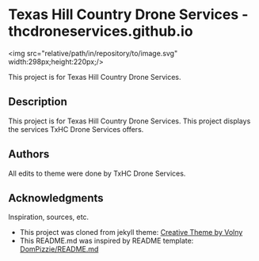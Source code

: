 # Texas Hill Country Drone Services - thcdroneservices.github.io

<img src="relative/path/in/repository/to/image.svg" width:298px;height:220px;/>

This project is for Texas Hill Country Drone Services.

## Description

This project is for Texas Hill Country Drone Services.
This project displays the services TxHC Drone Services offers.

## Authors

All edits to theme were done by TxHC Drone Services.

## Acknowledgments

Inspiration, sources, etc.
* This project was cloned from jekyll theme: [Creative Theme by Volny](https://github.com/volny/creative-theme-jekyll)
* This README.md was inspired by README template: [DomPizzie/README.md](https://gist.github.com/DomPizzie/7a5ff55ffa9081f2de27c315f5018afc)

